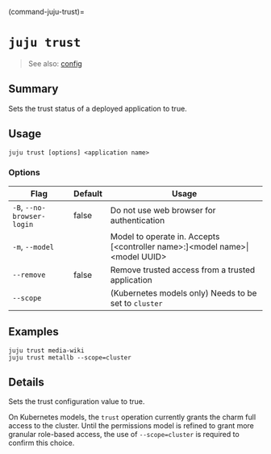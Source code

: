 (command-juju-trust)=
# `juju trust`
> See also: [config](#config)

## Summary
Sets the trust status of a deployed application to true.

## Usage
```juju trust [options] <application name>```

### Options
| Flag | Default | Usage |
| --- | --- | --- |
| `-B`, `--no-browser-login` | false | Do not use web browser for authentication |
| `-m`, `--model` |  | Model to operate in. Accepts [&lt;controller name&gt;:]&lt;model name&gt;&#x7c;&lt;model UUID&gt; |
| `--remove` | false | Remove trusted access from a trusted application |
| `--scope` |  | (Kubernetes models only) Needs to be set to `cluster` |

## Examples

    juju trust media-wiki
    juju trust metallb --scope=cluster


## Details
Sets the trust configuration value to true.

On Kubernetes models, the `trust` operation currently grants the charm full access to the cluster.
Until the permissions model is refined to grant more granular role-based access, the use of
`--scope=cluster` is required to confirm this choice.